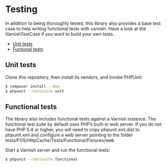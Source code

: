 Testing
=======

In addition to being thoroughly tested, this library also provides a base test
case to help writing functional tests with varnish. Have a look at the
VarnishTestCase if you want to build your own tests.

* [Unit tests](#unit-tests)
* [Funtional tests](#functional-tests)

Unit tests
----------

Clone this repository, then install its vendors, and invoke PHPUnit:

```bash
$ composer install --dev
$ phpunit --testsuite unit
```

Functional tests
----------------

The library also includes functional tests against a Varnish instance. The
functional test suite by default uses PHP’s built-in web server. If you do not
have PHP 5.4 or higher, you will need to copy phpunit.xml.dist to phpunit.xml
and configure a web server pointing to the folder
tests/FOS/HttpCache/Tests/Functional/Fixtures/web

Start a Varnish server and run the functional tests:

```bash
$ phpunit --testsuite functional
```
